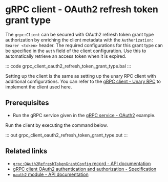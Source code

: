# gRPC client - OAuth2 refresh token grant type 

The `grpc:Client` can be secured with OAuth2 refresh token grant type authorization by enriching the client metadata with the `Authorization: Bearer <token>` header. The required configurations for this grant type can be specified in the `auth` field of the client configuration. Use this to automatically retrieve an access token when it is expired.

   ::: code grpc_client_oauth2_refresh_token_grant_type.bal :::

Setting up the client is the same as setting up the unary RPC client with additional configurations. You can refer to the [gRPC client - Unary RPC](/learn/by-example/grpc-client-unary/) to implement the client used here.

## Prerequisites
- Run the gRPC service given in the [gRPC service - OAuth2](/learn/by-example/grpc-service-oauth2/) example.

Run the client by executing the command below.

   ::: out grpc_client_oauth2_refresh_token_grant_type.out :::

## Related links
- [`grpc:OAuth2RefreshTokenGrantConfig` record - API documentation](https://lib.ballerina.io/ballerina/grpc/latest/records/OAuth2RefreshTokenGrantConfig)
- [gRPC client OAuth2 authentication and authorization - Specification](/spec/grpc/#5118-client---oauth2)
- [`oauth2` module - API documentation](https://lib.ballerina.io/ballerina/oauth2/latest/)
